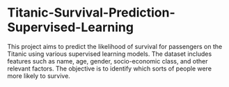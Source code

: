 # Titanic-Survival-Prediction-Supervised-Learning
 This project aims to predict the likelihood of survival for passengers on the Titanic using various supervised learning models. The dataset includes features such as name, age, gender, socio-economic class, and other relevant factors. The objective is to identify which sorts of people were more likely to survive.
